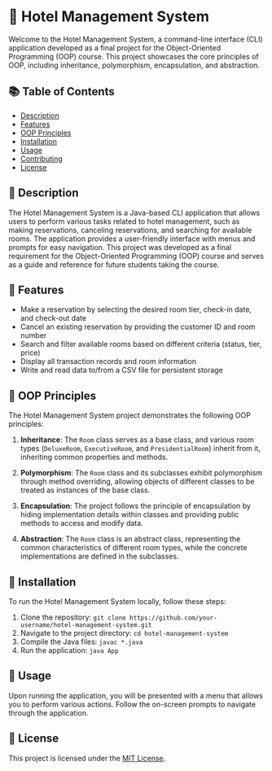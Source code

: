# 🏨 Hotel Management System

Welcome to the Hotel Management System, a command-line interface (CLI) application developed as a final project for the Object-Oriented Programming (OOP) course. This project showcases the core principles of OOP, including inheritance, polymorphism, encapsulation, and abstraction.

## 📚 Table of Contents

- [Description](#description)
- [Features](#features)
- [OOP Principles](#oop-principles)
- [Installation](#installation)
- [Usage](#usage)
- [Contributing](#contributing)
- [License](#license)

## 📖 Description

The Hotel Management System is a Java-based CLI application that allows users to perform various tasks related to hotel management, such as making reservations, canceling reservations, and searching for available rooms. The application provides a user-friendly interface with menus and prompts for easy navigation. This project was developed as a final requirement for the Object-Oriented Programming (OOP) course and serves as a guide and reference for future students taking the course. 

## 🌟 Features

- Make a reservation by selecting the desired room tier, check-in date, and check-out date
- Cancel an existing reservation by providing the customer ID and room number
- Search and filter available rooms based on different criteria (status, tier, price)
- Display all transaction records and room information
- Write and read data to/from a CSV file for persistent storage

## 🧰 OOP Principles

The Hotel Management System project demonstrates the following OOP principles:

1. **Inheritance**: The `Room` class serves as a base class, and various room types (`DeluxeRoom`, `ExecutiveRoom`, and `PresidentialRoom`) inherit from it, inheriting common properties and methods.

2. **Polymorphism**: The `Room` class and its subclasses exhibit polymorphism through method overriding, allowing objects of different classes to be treated as instances of the base class.

3. **Encapsulation**: The project follows the principle of encapsulation by hiding implementation details within classes and providing public methods to access and modify data.

4. **Abstraction**: The `Room` class is an abstract class, representing the common characteristics of different room types, while the concrete implementations are defined in the subclasses.

## 🚀 Installation

To run the Hotel Management System locally, follow these steps:

1. Clone the repository: `git clone https://github.com/your-username/hotel-management-system.git`
2. Navigate to the project directory: `cd hotel-management-system`
3. Compile the Java files: `javac *.java`
4. Run the application: `java App`

## 🤝 Usage

Upon running the application, you will be presented with a menu that allows you to perform various actions. Follow the on-screen prompts to navigate through the application.

## 📄 License

This project is licensed under the [MIT License](LICENSE).
